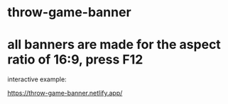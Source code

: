 # throw-game-banner
# all banners are made for the aspect ratio of 16:9, press F12

interactive example:

https://throw-game-banner.netlify.app/
